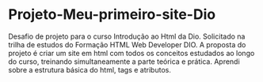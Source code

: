 # Projeto-Meu-primeiro-site-Dio
Desafio de projeto para o curso Introdução ao Html da Dio. Solicitado na trilha de estudos do Formação HTML Web Developer DIO. A proposta do projeto é criar um site em html com todos os conceitos estudados ao longo do curso, treinando simultaneamente a parte teórica e prática.
Aprendi sobre a estrutura básica do html, tags e atributos.
